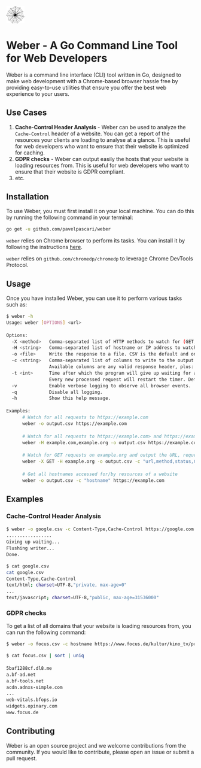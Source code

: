 <img src="weber.svg" width="48">

# Weber - A Go Command Line Tool for Web Developers

Weber is a command line interface (CLI) tool written in Go, designed to make web development with a Chrome-based browser hassle free by providing 
easy-to-use utilities that ensure you offer the best web experience to your users.

## Use Cases
1. **Cache-Control Header Analysis** -
Weber can be used to analyze the `Cache-Control` header of a website. You can get a report of the resources your clients are loading to analyse at a glance.
This is useful for web developers who want to ensure that their website is optimized for caching.
2. **GDPR checks** -
Weber can output easily the hosts that your website is loading resources from. This is useful for web developers who want to ensure that their website is GDPR compliant.
3. etc.


## Installation

To use Weber, you must first install it on your local machine. You can do this by running the following command in your terminal:

```bash
go get -u github.com/pavelpascari/weber
```

`weber` relies on Chrome browser to perform its tasks. You can install it by following the instructions [here](https://www.google.com/chrome/).

`weber` relies on `github.com/chromedp/chromedp` to leverage Chrome DevTools Protocol.

## Usage

Once you have installed Weber, you can use it to perform various tasks such as:

```bash
$ weber -h
Usage: weber [OPTIONS] <url>

Options:
  -X <method>   Comma-separated list of HTTP methods to watch for (GET, POST, OPTIONS, PUT, DELETE). Default behavior is to consider all methods.
  -H <string>   Comma-separated list of hostname or IP address to watch for. Default behavior is to consider all hosts.
  -o <file>     Write the response to a file. CSV is the default and only supported format.
  -c <string>   Comma-separated list of columns to write to the output file. Default is "url,method,status". 
                Available columns are any valid response header, plus: url, method, status, hostname.
  -t <int>      Time after which the program will give up waiting for another request. 
                Every new processed request will restart the timer. Default is 15 seconds.
  -v            Enable verbose logging to observe all browser events.
  -q            Disable all logging.
  -h            Show this help message.

Examples:
      # Watch for all requests to https://example.com
      weber -o output.csv https://example.com

      # Watch for all requests to https://example.com> and https://example.org
      weber -H example.com,example.org -o output.csv https://example.com

      # Watch for GET requests on example.org and output the URL, request method, the status code, and cache-control header
      weber -X GET -H example.org -o output.csv -c "url,method,status,Cache-Control" https://example.com

      # Get all hostnames accessed for/by resources of a website
      weber -o output.csv -c "hostname" https://example.com
```

## Examples

### Cache-Control Header Analysis

```bash
$ weber -o google.csv -c Content-Type,Cache-Control https://google.com
.................
Giving up waiting...
Flushing writer...
Done.
```

```bash
$ cat google.csv
cat google.csv 
Content-Type,Cache-Control
text/html; charset=UTF-8,"private, max-age=0"
...
text/javascript; charset=UTF-8,"public, max-age=31536000"
```

### GDPR checks
To get a list of all domains that your website is loading resources from, you can run the following command:

```bash
$ weber -o focus.csv -c hostname https://www.focus.de/kultur/kino_tv/precht-beschimpft-baerbock-in-show-mit-lanz-unsagbar-zum-fremdschaemen_id_192056533.html
```

```bash
$ cat focus.csv | sort | uniq

5baf1288cf.dl8.me
a.bf-ad.net
a.bf-tools.net
acdn.adnxs-simple.com
...
web-vitals.bfops.io
widgets.opinary.com
www.focus.de
```

## Contributing

Weber is an open source project and we welcome contributions from the community. If you would like to contribute, please open an issue or submit a pull request.
